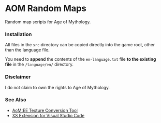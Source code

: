 AOM Random Maps
===============

Random map scripts for Age of Mythology.

### Installation

All files in the `src` directory can be copied directly into the game root, other than the language file.

You need to **append** the contents of the `en-language.txt` file **to the existing file** in the `/language/en/` directory.

### Disclaimer

I do not claim to own the rights to Age of Mythology.

### See Also

 - [AoM:EE Texture Conversion Tool](http://aom.heavengames.com/downloads/showfile.php?fileid=10791)
 - [XS Extension for Visual Studio Code](https://github.com/CraicOverflow89/VSC-XS-Language)